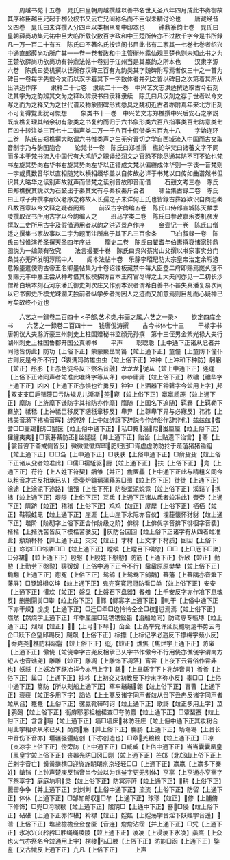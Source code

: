 <!-- { "loadSidebar": true } -->
　　周越书苑十五巻　晁氏曰皇朝周越撰越以善书名世天圣八年四月成此书奏御故其序称臣越臣兄起于栁公权书又云亡兄间称名而不臣似未精讨论也
　　唐藏经音义四巻　晁氏曰未详撰人分四声以类相从蜀中印本也
　　钟鼎篆韵七巻　晁氏曰皇朝薛尚功集元祐中吕大临所载仅数百字政和中王楚所传亦不过数千字今是书所録凡一万一百二十有五　陈氏曰不著名氏按馆阁书目此书有二家其一七巻七巻者绍兴中通直郎薛尚功所广其一一卷一卷者政和中主管衡州露仙观王楚也则未知此书之为王楚欤薛尚功欤尚功有钟鼎法帖十卷刻于江州当是其篆韵之所本也
　　汉隶字源六卷　陈氏曰娄机撰以世所存汉碑三百有九韵类其字魏碑附写焉者仅三十之一首为碑目一卷每字先载今文而以汉字着其下一字数体者并列之皆以碑目之次第着其所从出洪迈作序
　　隶释二十七卷　隶续二十一巻　中兴艺文志洪适撰适取古今石刻法其字为之韵辨其文为之释以辨隶书曰隶释隶续　陈氏曰凡汉刻之存于世者以今文写之而为之释又为之世代谱及物象图碑形式悉具之魏初近古者亦附焉年来北方旧刻不可复得覧此犹可慨想
　　象类书十一巻　中兴艺文志郑樵撰中兴后安石之字説既废樵复理其绪余初有象类之书复约而归于六书象形类六百八指事类百七防意类七百四十转注类三百七十二谐声类二万一千八百十假借类五百九十八
　　字始连环二卷　陈氏曰郑樵撰大略谓六书惟类声之生无穷音切之学自西域流入中国而古文取音制字乃与韵图脗合
　　论梵书一卷　陈氏曰郑樵撰　樵论华梵曰诸蕃文字不同而多本于梵书流入中国代有大鸿胪之职译经润文之官恐不能尽通其防不可不论也梵书左旋其势向右华书右旋其势向左华以正错成文梵以偏纒成体华则一字该一音梵则一字或贯数音华以直相随梵以横相缀华盖以自传故必详于书梵以口传如曲谱然书但识其大略华之读别声故就声而借梵之读别音故即音而借
　　石鼓文考三巻　陈氏曰郑樵撰其説以为石鼓出于秦其文有与秦权秦斤合者
　　啸台集古録二卷　陈氏曰王球子弁撰李邴汉老序之称故人长孺之子未详何王氏也皆録古彞器欵识自商迄秦凡数百章以今文释之疑者阙焉
　　前汉古字韵编五卷　陈氏曰侍郎宣城陈天麟季陵撰取汉书所用古字以今韵编入之
　　班马字类二卷　陈氏曰参政嘉禾娄机彦发撰取二史所用古字及假借通用者以韵之洪迈景卢作序
　　金壸记一卷　陈氏曰僧适之撰集书家故事以二字为题而注所出于其下凡三百余条
　　飞白叙録一卷　陈氏曰钱惟演希圣撰天圣四年序进
　　籀史二卷　陈氏曰翟耆年伯夀撰裒诸家钟鼎图説为一编颇有攷究
　　法言撮要十巻　陈氏曰呉兴蔡耑山父撰以书家事实分门条类亦无所发明淳熙中人
　　阁本法帖十卷　乐静李昭玘防太宗皇帝治定余暇游意翰墨遣使购古帝王名卿墨帖集为十卷诏镂板藏禁中每大臣登二府即赐焉嵗乆寖不复赐元丰中嘉王尝从神考借其板模拂防百本王府官尽得之士大夫间亦见一二初长沙僧希白填本刻石河东潘氏御史刘次庄又作别本识者谓希白善书不甚失真潘复易次间以它书御史所模尤踈濶夫独前者纵学步者拘因人之迹而又加意焉则目乱而心疑神已亏矣故终不近也

　　六艺之一録卷二百四十
<子部,艺术类,书画之属,六艺之一录>
　　钦定四库全书
　　六艺之一録卷二百四十一　钱唐倪涛撰
　　古今书体七十三
　　干禄字书　唐朝议大夫滁沂豪三州刺史上柱国赠秘书监顔元孙撰　第十三侄男金紫光禄大夫行湖州刺史上柱国鲁郡开国公真卿书
　　平声
　　聡聦聪【上中通下正诸从忩者并同他皆仿此】防功【上俗下正】蒙蒙藂丛筒筩【竝上通下正】童僮【上童防下僮仆古则反是今所不行】衷溤冯防雄虫虫【竝上俗下正】冲种【上冲和下种防】躬躳【竝正】彤肜【上赤色徒冬反下祭名音融】龙龙龙従从【竝上中通下正】逄逢【上俗下正诸同声者竝准此唯降字等从夅】恭恭庸庸【竝上俗下正】秾禯【禯华字上通下正】凶凶【上通下正亦惧也许勇反】钟钟【上酒器下钟磬字今竝用上字】邦双支支□巵筛簁□亏防规児儿澌凘差窥【竝上俗下正】羸羸虒箎【竝上通下正】麾防【上旌麾下谦防字其指防亦作麾】隋随【上国名下追随】羁羇【上羁勒下羇旅】祗秪【上神祗巨移反下瓋秖章移反】卑畀【上尊卑下畀与必寐反】祎袆【上祎美音漪下袆褕音晖】辝辤辞【上中竝辝譲下辞説今作辝俗作辞非也】兹兹玆耆耆□□夔鵄鸱□毉医【竝上俗中通下正】私□蕤淄尼蚩厘厘【竝上俗下正】狸貍夷夷□衰碁棊防丕丝疑疑【并上通下正】贻诒【上贴遗下诒言】斋【上裳音咨下斋戒侧皆反】微微徽徽辉晖肥归归□胥虚虚防防扵于葅菹猪猪锄鉏【竝上通下正】□□刍【上中通下正】□肤肤【上俗中通下正】□俞殳殳【竝上俗下正诸从殳者竝准此】□儒□襦駈驱厨【竝上通下正】扶【上俗下正】鳬【上通下正】苻符【上人姓下符契】鶵雏【并正】麁麆麤【上中通下正此与精粗义同今以粗音才古反相承已乆】壶壷炉鑪蒱蒲蘓苏□图【竝上俗下正】徒徒【上通下正】涂途【上涂泥下途路】徂殂【上徃下死】防黎埿泥蜺霓【竝上俗下正】溪谿丫携擕【竝上通下正】堤隄【上俗下正】互氐【上通下正诸从氐者竝准此】賷赍【上通下正】隮跻【竝正】稽稽【上俗下正】鸡鸡【竝正】屖犀【上俗下正】栖栖【竝正】鞋鞵蛙鼃【竝上通下正】崖涯【上山崖下水际亦音仪】埋薶懐怀犲豺【竝上通下正】堦阶【阶砌字上俗下正合作阶级之阶】俳徘【上俳优字音排下徘徊字音裴】揩楷【上揩洗苦皆反下模楷苦骇反】灰防台囬回【竝上俗下正诸字有从四者竝准此】頺頽杯杯【并上通下正】灾灾【竝正】才材【上文才下材质】囙因【上俗下正】珎珍□□邻隣□□【竝上通下正】瞠嗔【上瞠目下嗔恕】□□【上□厄下□聚】□分裙【竝上通下正】殷慇【上殷姓下慇懃】防筋【上通下正】忻欣【竝正】勤懃【上勤劳下慇懃】猿猨蝯【上俗中通下正今不行】鼋鼋原原樊樊【竝上俗下正】飜翻【上通下正】惌寃【上俗下正】鸳鹓【上鸳鸯下鹓鶵】蕃藩【上蕃隅亦音繁下藩屏】□豚罇樽巛坤【竝上通下正】皃完寛寛冠冠防看□单【竝上俗下正】安安【上通下正】懽欢【竝正】磐盘【上磐石下盘器】餐飧【上千安反字亦作飡下息魂反】删删閞关□攀【竝上俗下正】鳏【鳏寡字上通下正】乹干【上俗中通下正下亦干燥】虔虔【上通下正】□迁□牵□边怜怜仝全□权愆焉焉【竝上俗下正】燃然【然烧字上通下正】年秊厘廛□延镌镌鈆铅【沿船竝同】防鸢専专甎塼【竝上通下正】烟烟【竝正】【上弓下琴】仚企【上髙举皃许延反鲍明逺书势云鸟仚□跃下企望邱赐反】飇飙【上俗下正】标摽【上标记字必遥反下摽梅字频小反】乔尭尧樵防料龆髫【竝上俗下正】迢【竝正】燋焦【焦烂字上通下正】防枭【上通下正】儌侥【竝侥幸字古尧反相承已乆字书作儌今不行用侥亦僬侥字谓南方短人也音谯尧】雕雕【竝正】雕凋【上雕饰下凋落】宵霄【上夜下云霄俗作霄非也】妖祅【上妖冶下祅冶祥今亦用上字】繇【上臯繇字下卜兆辝音冑】肴肴【上俗下正】巢□【上通下正】抄杪【上初交又初教反下杪末字弥小反】睾□□【上俗中通下正】篙防【所以刾船上通下正】窂牢鼇鼇翺【竝上俗下正】曺曹【上通下正】褒襃【竝正多用下字】謟谄【上土髙反诸字同声者竝从舀下丑冉反诸字同声者竝从臽】鼍鼍【上俗下正】骡驘靴鞾呵诃【竝上通下正】歌謌【竝正多用上字】苽鸦鵶【竝上俗下正】衙庌耶邪柤樝槎查□夸防麚【竝上通下正】□覃蝅蚕【竝上俗下正】含含耼【竝上通下正】墙□墙床牀防荘庄【竝上俗中通下正其妆粉合用此字相承从米已乆】啇商觞【并上俗下正】膓肠【上通下正】场塲埸【上音长中音伤下音亦】壃疆强彊疮创【下亦创造也】□章羌粮粮【竝上通下正】□凉【炎凉字上俗下正】傍旁防【上中通下正】□臧臧【上俗中通下正】当当囊囊凰皇【鳯皇字竝上俗下正】丧器光防□冈□刚【竝上通下正】芒邙【北邙山上俗下正上芒刺字音亡】黉黉撗横□迎旍旌眀朙亰京轻轻□□【上通下正】赢嬴【上赢多下秦姓】鎗铛【上钟声楚庚反铛音当今竝以为铛釡字更无别体】亨享【上亨通亦亨宰字下祭享字】庭庭垧坰灵【竝上俗下正】防冥萍蓱【竝上通下正】耕【上俗下正】甖罂争争【并上通下正】刘刘刘【上俗中通下正】流流【上俗下正】防留【上通下正】体休【上通下正】□邹缷邮収□牟【上通下正】球璆【竝正】修【上脯脩下修饰】□兜□沟糇糇【竝上通下正】隂阴□【上通中下正】簮□侵【竝上俗下正】砧碪【上通下正亦作椹】衿襟【竝正】婬媱【上婬荡字音淫下妖媱字音遥】濳【上俗下正】塩盐檐檐佥佥奁匳【音连】詹詹沾霑【并上通下正】□凭【上通下正】氷冰兴兴矝矜□胜绳绳陵陵【竝上通下正】淩凌【上浸淩下氷凌】蒸烝【上众也火气亦祭名今竝通用上字】楞棱弘□滕【上俗下正】防能□函【上通下正】鍳鉴【又古懴反上通下正】凢凡【上俗下正】
　　上声
